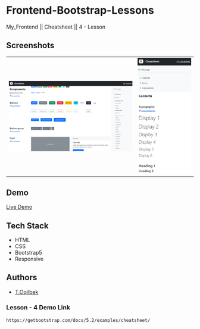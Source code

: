# Frontend-Bootstrap-Lessons 
My_Frontend || Cheatsheet || 4 - Lesson

## Screenshots
<table>
    <tr>
        <td>
            <img src="./img/img1.jpg" alt="Frontend-Projects">
        </td>
        <td>
            <img src="./img/img2.jpg" alt="Frontend-Projects">
        </td>
    </tr>
</table>

## Demo

[Live Demo](https://getbootstrap.com/docs/5.2/examples/cheatsheet/)

## Tech Stack

- HTML
- CSS
- Bootstrap5
- Responsive

## Authors

- [T.Oqilbek](https://www.github.com/tolqinov-o)

### Lesson - 4 Demo Link

```
https://getbootstrap.com/docs/5.2/examples/cheatsheet/
```